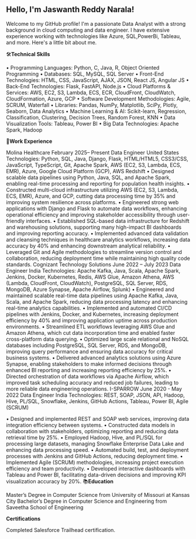 ##  Hello, I'm Jaswanth Reddy Narala!

Welcome to my GitHub profile! I'm a passionate Data Analyst with a strong background in cloud computing and data engineer. I have extensive experience working with technologies like Azure, SQL,PowerBi, Tableau, and more. Here's a little bit about me.

🛠️**Technical Skills**

•	Programming Languages: Python, C, Java, R, Object Oriented Programming
•	Databases: SQL, MySQL, SQL Server
•	Front-End Technologies: HTML, CSS, JavaScript, AJAX, JSON, React JS, Angular JS
•	Back-End Technologies: Flask, FastAPI, Node.js
•	Cloud Platforms & Services: AWS, EC2, S3, Lambda, ECS, ECR, CloudFront, CloudWatch, CloudFormation, Azure, GCP
•	Software Development Methodologies: Agile, SCRUM, Waterfall
•	Libraries: Pandas, NumPy, Matplotlib, SciPy, Plotly, Seaborn, Data Analytics
•	Machine Learning & AI: Scikit-learn, Regression, Classification, Clustering, Decision Trees, Random Forest, KNN
•	Data Visualization Tools: Tableau, Power BI
•	Big Data Technologies: Apache Spark, Hadoop

💼**Work Experience**

Molina Healthcare                                                                                                                      February 2025– Present                Data Engineer                                                                                                                           United States   
Technologies: Python, SQL, Java, Django, Flask, HTML/HTML5, CSS3/CSS, JavaScript, TypeScript, Git, Apache Spark, AWS (EC2, S3, Lambda, ECS, EMR), Azure, Google Cloud Platform (GCP), AWS Redshift
•	Designed scalable data pipelines using Python, Java, SQL, and Apache Spark, enabling real-time processing and reporting for population health insights.
•	Constructed multi-cloud infrastructure utilizing AWS (EC2, S3, Lambda, ECS, EMR), Azure, and GCP, cutting data processing time by 35% and improving system resilience across platforms.
•	Engineered strong web applications with Django and Flask to automate data workflows, enhancing operational efficiency and improving stakeholder accessibility through user-friendly interfaces.
•	Established SQL-based data infrastructure for Redshift and warehousing solutions, supporting many high-impact BI dashboards and improving reporting accuracy.
•	Implemented advanced data validation and cleansing techniques in healthcare analytics workflows, increasing data accuracy by 40% and enhancing downstream analytical reliability.
•	Leveraged Git and Agile methodologies to streamline version control and collaboration, reducing deployment time while maintaining high quality code standards.
Cognizant Technology Solutions                                                                                                                June 2022 – July 2023         Data Engineer                                                                                                                                 India                           Technologies: Apache Kafka, Java, Scala, Apache Spark, Jenkins, Docker, Kubernetes, Redis, AWS Glue, Amazon Athena, AWS (Lambda, CloudFront, CloudWatch), PostgreSQL, SQL Server, RDS, MongoDB, Azure Synapse, Apache Airflow, Splunk) 
•	Engineered and maintained scalable real-time data pipelines using Apache Kafka, Java, Scala, and Apache Spark, reducing data processing latency and enhancing real-time analytics capabilities.
•	Implemented and automated CI/CD pipelines with Jenkins, Docker, and Kubernetes, increasing deployment efficiency by 40% and improving application uptime across production environments.
•	Streamlined ETL workflows leveraging AWS Glue and Amazon Athena, which cut data incorporation time and enabled faster cross-platform data querying.
•	Optimized large scale relational and NoSQL databases including PostgreSQL, SQL Server, RDS, and MongoDB, improving query performance and ensuring data accuracy for critical business systems.
•	Delivered advanced analytics solutions using Azure Synapse, enabling stakeholders to make informed decisions through enhanced BI reporting and increasing reporting efficiency by 25%.
•	Directed orchestration of data workflows via Apache Airflow, which improved task scheduling accuracy and reduced job failures, leading to more reliable data engineering operations.
I-SPARROW                                                                                                                                 June 2020 - May 2022                Data Engineer                                                                                                        			                         India            Technologies: REST, SOAP, JSON, API, Hadoop, Hive, PL/SQL, Snowflake, Jenkins, GitHub Actions, Tableau, Power BI, Agile (SCRUM)            

•	Designed and implemented REST and SOAP web services, improving data integration efficiency between systems.
•	Constructed data models in collaboration with stakeholders, optimizing reporting and reducing data retrieval time by 25%.
•	Employed Hadoop, Hive, and PL/SQL for processing large datasets, managing Snowflake Enterprise Data Lake and enhancing data processing speed.
•	Automated build, test, and deployment processes with Jenkins and GitHub Actions, reducing deployment time.
•	Implemented Agile (SCRUM) methodologies, increasing project execution efficiency and team productivity.
•	Developed interactive dashboards with Tableau and Power BI, facilitating data-driven decisions and improving KPI visualization accuracy by 20%.
 📚**Education**
 
Master’s Degree in Computer Science from University of Missouri at Kansas City
Bachelor’s Degree in Computer Science and Engineering from Saveetha School of Engineering

**Certifications**

Completed Salesforce Trailhead certification.




 

